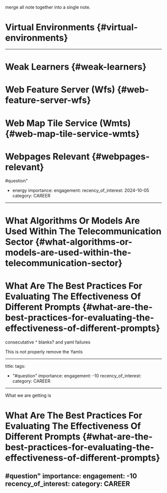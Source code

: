 merge all note together into a single note.

<a id="virtual-environments"></a>
# Virtual Environments {#virtual-environments}


---

<a id="weak-learners"></a>
# Weak Learners {#weak-learners}

<a id="web-feature-server-wfs"></a>
# Web Feature Server (Wfs) {#web-feature-server-wfs}

<a id="web-map-tile-service-wmts"></a>
# Web Map Tile Service (Wmts) {#web-map-tile-service-wmts}

<a id="webpages-relevant"></a>
# Webpages Relevant {#webpages-relevant}

<a id="what-algorithms-or-models-are-used-within-the-energy-sector"></a>
#question"
  - energy
importance:
engagement:
recency_of_interest: 2024-10-05
category: CAREER
---

<a id="what-algorithms-or-models-are-used-within-the-telecommunication-sector"></a>
# What Algorithms Or Models Are Used Within The Telecommunication Sector {#what-algorithms-or-models-are-used-within-the-telecommunication-sector}



<a id="what-are-the-best-practices-for-evaluating-the-effectiveness-of-different-prompts"></a>
# What Are The Best Practices For Evaluating The Effectiveness Of Different Prompts {#what-are-the-best-practices-for-evaluating-the-effectiveness-of-different-prompts}

consecutative ^ 
blanks? 
and yaml failures

This is not properly remove the Yamls

---
title: 
tags:
  - "#question"
importance: 
engagement: -10
recency_of_interest: 
category: CAREER
---

What we are getting is 


<a id="what-are-the-best-practices-for-evaluating-the-effectiveness-of-different-prompts"></a>
# What Are The Best Practices For Evaluating The Effectiveness Of Different Prompts {#what-are-the-best-practices-for-evaluating-the-effectiveness-of-different-prompts}



<a id="what-can-abm-solve-within-the-energy-sector"></a>
#question"
importance: 
engagement: -10
recency_of_interest: 
category: CAREER
---